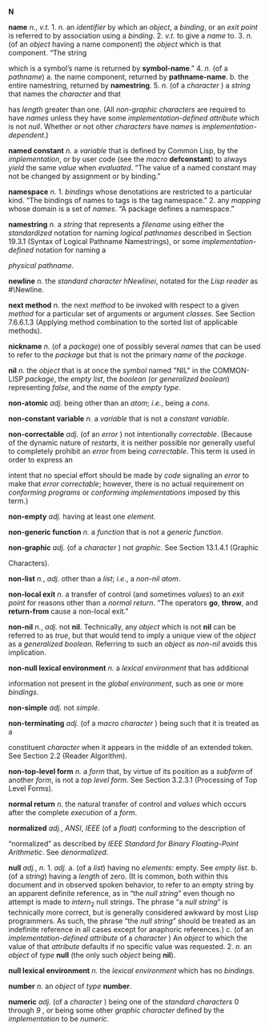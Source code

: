 **N** 



**name** *n.*, *v.t.* 1. *n.* an *identifier* by which an *object*, a *binding*, or an *exit point* is referred to by association using a *binding*. 2. *v.t.* to give a *name* to. 3. *n.* (of an *object* having a name component) the *object* which is that component. “The string 



which is a symbol’s name is returned by **symbol-name**.” 4. *n.* (of a *pathname*) a. the name component, returned by **pathname-name**. b. the entire namestring, returned by **namestring**. 5. *n.* (of a *character* ) a *string* that names the *character* and that 







 



 



has *length* greater than one. (All *non-graphic characters* are required to have *names* unless they have some *implementation-defined attribute* which is not *null*. Whether or not other *characters* have *names* is *implementation-dependent*.) 



**named constant** *n.* a *variable* that is defined by Common Lisp, by the *implementation*, or by user code (see the *macro* **defconstant**) to always *yield* the same *value* when *evaluated*. “The value of a named constant may not be changed by assignment or by binding.” 



**namespace** *n.* 1. *bindings* whose denotations are restricted to a particular kind. “The bindings of names to tags is the tag namespace.” 2. any *mapping* whose domain is a set of *names*. “A package defines a namespace.” 



**namestring** *n.* a *string* that represents a *filename* using either the *standardized* notation for naming *logical pathnames* described in Section 19.3.1 (Syntax of Logical Pathname Namestrings), or some *implementation-defined* notation for naming a 



*physical pathname*. 



**newline** *n.* the *standard character hNewlinei*, notated for the *Lisp reader* as #\Newline. 



**next method** *n.* the next *method* to be invoked with respect to a given *method* for a particular set of arguments or argument *classes*. See Section 7.6.6.1.3 (Applying method combination to the sorted list of applicable methods). 



**nickname** *n.* (of a *package*) one of possibly several *names* that can be used to refer to the *package* but that is not the primary *name* of the *package*. 



**nil** *n.* the *object* that is at once the *symbol* named "NIL" in the COMMON-LISP *package*, the *empty list*, the *boolean* (or *generalized boolean*) representing *false*, and the *name* of the *empty type*. 



**non-atomic** *adj.* being other than an *atom*; *i.e.*, being a *cons*. 



**non-constant variable** *n.* a *variable* that is not a *constant variable*. 



**non-correctable** *adj.* (of an *error* ) not intentionally *correctable*. (Because of the dynamic nature of *restarts*, it is neither possible nor generally useful to completely prohibit an *error* from being *correctable*. This term is used in order to express an 



intent that no special effort should be made by *code* signaling an *error* to make that *error correctable*; however, there is no actual requirement on *conforming programs* or *conforming implementations* imposed by this term.) 



**non-empty** *adj.* having at least one *element*. 



**non-generic function** *n.* a *function* that is not a *generic function*. 







 



 



**non-graphic** *adj.* (of a *character* ) not *graphic*. See Section 13.1.4.1 (Graphic 



Characters). 



**non-list** *n.*, *adj.* other than a *list*; *i.e.*, a *non-nil atom*. 



**non-local exit** *n.* a transfer of control (and sometimes *values*) to an *exit point* for reasons other than a *normal return*. “The operators **go**, **throw**, and **return-from** cause a non-local exit.” 



**non-nil** *n.*, *adj.* not **nil**. Technically, any *object* which is not **nil** can be referred to as *true*, but that would tend to imply a unique view of the *object* as a *generalized boolean*. Referring to such an *object* as *non-nil* avoids this implication. 



**non-null lexical environment** *n.* a *lexical environment* that has additional 



information not present in the *global environment*, such as one or more *bindings*. 



**non-simple** *adj.* not *simple*. 



**non-terminating** *adj.* (of a *macro character* ) being such that it is treated as a 



constituent *character* when it appears in the middle of an extended token. See Section 2.2 (Reader Algorithm). 



**non-top-level form** *n.* a *form* that, by virtue of its position as a *subform* of another *form*, is not a *top level form*. See Section 3.2.3.1 (Processing of Top Level Forms). 



**normal return** *n.* the natural transfer of control and *values* which occurs after the complete *execution* of a *form*. 



**normalized** *adj.*, *ANSI*, *IEEE* (of a *float*) conforming to the description of 



“normalized” as described by *IEEE Standard for Binary Floating-Point Arithmetic*. See *denormalized*. 



**null** *adj.*, *n.* 1. *adj.* a. (of a *list*) having no *elements*: empty. See *empty list*. b. (of a *string*) having a *length* of zero. (It is common, both within this document and in observed spoken behavior, to refer to an empty string by an apparent definite reference, as in “the *null string*” even though no attempt is made to *intern*<sub>2</sub> null strings. The phrase “a *null string*” is technically more correct, but is generally considered awkward by most Lisp programmers. As such, the phrase “the *null string*” should be treated as an indefinite reference in all cases except for anaphoric references.) c. (of an *implementation-defined attribute* of a *character* ) An *object* to which the value of that *attribute* defaults if no specific value was requested. 2. *n.* an *object* of *type* **null** (the only such *object* being **nil**). 



**null lexical environment** *n.* the *lexical environment* which has no *bindings*. 







 



 



**number** *n.* an *object* of *type* **number**. 



**numeric** *adj.* (of a *character* ) being one of the *standard characters* 0 through *9* , or being some other *graphic character* defined by the *implementation* to be *numeric*. 



